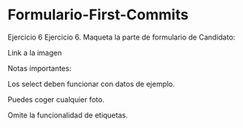 # Formulario-First-Commits

Ejercicio 6
Ejercicio 6. Maqueta la parte de formulario de Candidato:


Link a la imagen


Notas importantes:



Los select deben funcionar con datos de ejemplo.

Puedes coger cualquier foto.

Omite la funcionalidad de etiquetas.
